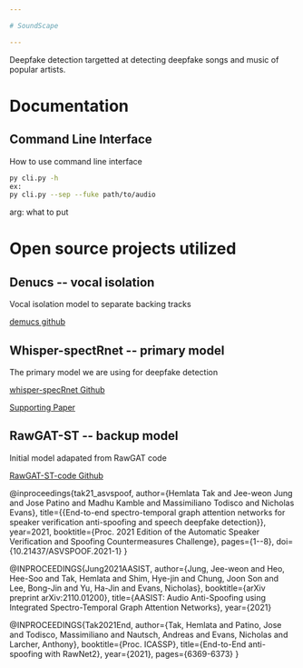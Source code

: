 ```yaml
---

# SoundScape

---
```


Deepfake detection targetted at detecting deepfake songs and music of popular artists.

# Documentation

## Command Line Interface
How to use command line interface

```bash
py cli.py -h
ex:
py cli.py --sep --fuke path/to/audio
```

arg: what to put


# Open source projects utilized


## Denucs -- vocal isolation
Vocal isolation model to separate backing tracks

[demucs github](https://github.com/charzy/Demucs-v4-)


## Whisper-spectRnet -- primary model
The primary model we are using for deepfake detection

[whisper-specRnet Github](https://github.com/piotrkawa/deepfake-whisper-features/tree/main?tab=readme-ov-file)

[Supporting Paper](https://www.isca-archive.org/interspeech_2023/kawa23b_interspeech.pdf )

## RawGAT-ST -- backup model
Initial model adapated from RawGAT code


[RawGAT-ST-code Github](https://github.com/eurecom-asp/RawGAT-ST-antispoofing)


@inproceedings{tak21_asvspoof,
  author={Hemlata Tak and Jee-weon Jung and Jose Patino and Madhu Kamble and Massimiliano Todisco and Nicholas Evans},
  title={{End-to-end spectro-temporal graph attention networks for speaker verification anti-spoofing and speech deepfake detection}},
  year=2021,
  booktitle={Proc. 2021 Edition of the Automatic Speaker Verification and Spoofing Countermeasures Challenge},
  pages={1--8},
  doi={10.21437/ASVSPOOF.2021-1}
}

@INPROCEEDINGS{Jung2021AASIST,
  author={Jung, Jee-weon and Heo, Hee-Soo and Tak, Hemlata and Shim, Hye-jin and Chung, Joon Son and Lee, Bong-Jin and Yu, Ha-Jin and Evans, Nicholas},
  booktitle={arXiv preprint arXiv:2110.01200}, 
  title={AASIST: Audio Anti-Spoofing using Integrated Spectro-Temporal Graph Attention Networks}, 
  year={2021}

@INPROCEEDINGS{Tak2021End,
  author={Tak, Hemlata and Patino, Jose and Todisco, Massimiliano and Nautsch, Andreas and Evans, Nicholas and Larcher, Anthony},
  booktitle={Proc. ICASSP}, 
  title={End-to-End anti-spoofing with RawNet2}, 
  year={2021},
  pages={6369-6373}
}
